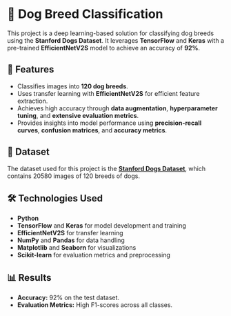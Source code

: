 # 🐶 Dog Breed Classification  
This project is a deep learning-based solution for classifying dog breeds using the **Stanford Dogs Dataset**. It leverages **TensorFlow** and **Keras** with a pre-trained **EfficientNetV2S** model to achieve an accuracy of **92%**.

## 🚀 Features  
- Classifies images into **120 dog breeds**.  
- Uses transfer learning with **EfficientNetV2S** for efficient feature extraction.  
- Achieves high accuracy through **data augmentation**, **hyperparameter tuning**, and **extensive evaluation metrics**.  
- Provides insights into model performance using **precision-recall curves**, **confusion matrices**, and **accuracy metrics**.  

## 📂 Dataset  
The dataset used for this project is the [**Stanford Dogs Dataset**](https://www.kaggle.com/datasets/jessicali9530/stanford-dogs-dataset), which contains 20580 images of 120 breeds of dogs.  

## 🛠️ Technologies Used  
- **Python**  
- **TensorFlow** and **Keras** for model development and training  
- **EfficientNetV2S** for transfer learning  
- **NumPy** and **Pandas** for data handling  
- **Matplotlib** and **Seaborn** for visualizations  
- **Scikit-learn** for evaluation metrics and preprocessing  

## 📊 Results  
- **Accuracy:** 92% on the test dataset.  
- **Evaluation Metrics:** High F1-scores across all classes.  
